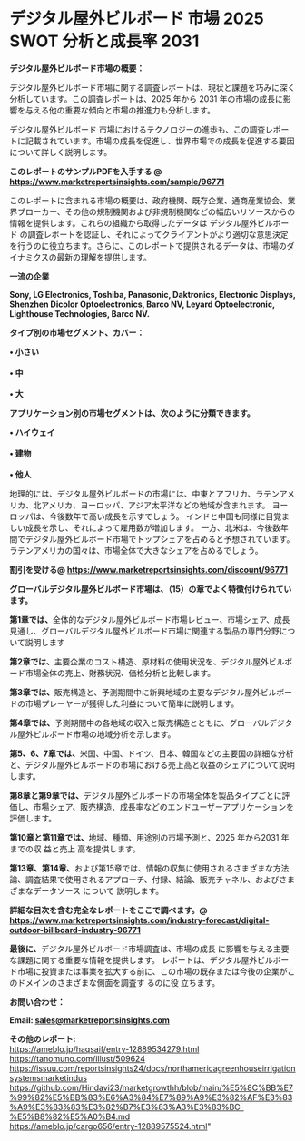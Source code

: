 # デジタル屋外ビルボード 市場 2025 SWOT 分析と成長率 2031

<strong><b>デジタル屋外ビルボード市場の概要：</b></strong>

デジタル屋外ビルボード市場に関する調査レポートは、現状と課題を巧みに深く分析しています。この調査レポートは、2025 年から 2031 年の市場の成長に影響を与える他の重要な傾向と市場の推進力も分析します。

デジタル屋外ビルボード 市場におけるテクノロジーの進歩も、この調査レポートに記載されています。市場の成長を促進し、世界市場での成長を促進する要因について詳しく説明します。

<strong>このレポートのサンプルPDFを入手する @ <a href=https://www.marketreportsinsights.com/sample/96771>https://www.marketreportsinsights.com/sample/96771</a></strong>

このレポートに含まれる市場の概要は、政府機関、既存企業、通商産業協会、業界ブローカー、その他の規制機関および非規制機関などの幅広いリソースからの情報を提供します。これらの組織から取得したデータは デジタル屋外ビルボード の調査レポートを認証し、それによってクライアントがより適切な意思決定を行うのに役立ちます。さらに、このレポートで提供されるデータは、市場のダイナミクスの最新の理解を提供します。

<strong>一流の企業</strong>

<strong><b>Sony, LG Electronics, Toshiba, Panasonic, Daktronics, Electronic Displays, Shenzhen Dicolor Optoelectronics, Barco NV, Leyard Optoelectronic, Lighthouse Technologies, Barco NV.</b></strong>

<strong><b>タイプ別の市場セグメント、カバー：</b></strong>

<strong>• 小さい<br><br>• 中<br><br>• 大</strong>

<strong><b>アプリケーション別の市場セグメントは、次のように分類できます。</b></strong>

<strong>• ハイウェイ<br><br>• 建物<br><br>• 他人</strong>

 地理的には、デジタル屋外ビルボードの市場には、中東とアフリカ、ラテンアメリカ、北アメリカ、ヨーロッパ、アジア太平洋などの地域が含まれます。 ヨーロッパは、今後数年で高い成長を示すでしょう。 インドと中国も同様に目覚ましい成長を示し、それによって雇用数が増加します。 一方、北米は、今後数年間でデジタル屋外ビルボード市場でトップシェアを占めると予想されています。 ラテンアメリカの国々は、市場全体で大きなシェアを占めるでしょう。

<strong>割引を受ける@ <a href=https://www.marketreportsinsights.com/discount/96771>https://www.marketreportsinsights.com/discount/96771</a></strong>

<strong><b>グローバルデジタル屋外ビルボード市場は、（15）の章でよく特徴付けられています。</b></strong>

<strong><b>第</b></strong><strong><b>1章では、</b></strong>全体的なデジタル屋外ビルボード市場レビュー、市場シェア、成長見通し、グローバルデジタル屋外ビルボード市場に関連する製品の専門分野について説明します

<strong><b>第2章では、</b></strong>主要企業のコスト構造、原材料の使用状況を、デジタル屋外ビルボード市場全体の売上、財務状況、価格分析と比較します。

<strong><b>第3章では、</b></strong>販売構造と、予測期間中に新興地域の主要なデジタル屋外ビルボードの市場プレーヤーが獲得した利益について簡単に説明します。

<strong><b>第4章では、</b></strong>予測期間中の各地域の収入と販売構造とともに、グローバルデジタル屋外ビルボード市場の地域分析を示します。

<strong><b>第5、6、7章では、</b></strong>米国、中国、ドイツ、日本、韓国などの主要国の詳細な分析と、デジタル屋外ビルボードの市場における売上高と収益のシェアについて説明します。

<strong><b>第8章と第9章では、</b></strong>デジタル屋外ビルボードの市場全体を製品タイプごとに評価し、市場シェア、販売構造、成長率などのエンドユーザーアプリケーションを評価します。

<strong><b>第10章と第11章では、</b></strong>地域、種類、用途別の市場予測と、2025 年から2031 年までの収 益と売上 高を提供します。

<strong><b>第13章、第14章、</b></strong>および第15章では、情報の収集に使用されるさまざまな方法論、調査結果で使用されるアプローチ、付録、結論、販売チャネル、およびさまざまなデータソース について 説明します。

<strong>詳細な目次を含む完全なレポートをここで調べます。@ <a href=https://www.marketreportsinsights.com/industry-forecast/digital-outdoor-billboard-industry-96771>https://www.marketreportsinsights.com/industry-forecast/digital-outdoor-billboard-industry-96771</a></strong>

<strong><b>最後に、</b></strong>デジタル屋外ビルボード市場調査は、市場の成長 に影響を</a>与える主要な課題に関する重要な情報を提供します。 レポートは、デジタル屋外ビルボード市場に投資または事業を拡大する前に、この市場の既存または今後の企業がこのドメインのさまざまな側面を調査す るのに役 立ちます。

<strong><b>お問い合わせ：</b></strong>

<strong>Email: </strong><a href=mailto:sales@marketreportsinsights.com><strong>sales@marketreportsinsights.com</strong></a>

<strong>その他のレポート:</strong>
<br>
<a href=https://ameblo.jp/haqsaif/entry-12889534279.html>https://ameblo.jp/haqsaif/entry-12889534279.html</a>
<br>
<a href=https://tanomuno.com/illust/509624>https://tanomuno.com/illust/509624</a>
<br>
<a href=https://issuu.com/reportsinsights24/docs/northamericagreenhouseirrigationsystemsmarketindus>https://issuu.com/reportsinsights24/docs/northamericagreenhouseirrigationsystemsmarketindus</a>
<br>
<a href=https://github.com/Hindavi23/marketgrowthh/blob/main/%E5%8C%BB%E7%99%82%E5%BB%83%E6%A3%84%E7%89%A9%E3%82%AF%E3%83%A9%E3%83%83%E3%82%B7%E3%83%A3%E3%83%BC-%E5%B8%82%E5%A0%B4.md>https://github.com/Hindavi23/marketgrowthh/blob/main/%E5%8C%BB%E7%99%82%E5%BB%83%E6%A3%84%E7%89%A9%E3%82%AF%E3%83%A9%E3%83%83%E3%82%B7%E3%83%A3%E3%83%BC-%E5%B8%82%E5%A0%B4.md</a>
<br>
<a href=https://ameblo.jp/cargo656/entry-12889575524.html>https://ameblo.jp/cargo656/entry-12889575524.html</a>"
